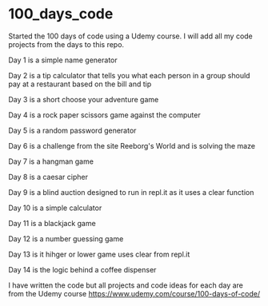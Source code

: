 # 100_days_code
Started the 100 days of code using a Udemy course.  I will add all my code projects from the days to this repo.

Day 1 is a simple name generator

Day 2 is a tip calculator that tells you what each person in a group should pay at a restaurant based on the bill and tip

Day 3 is a short choose your adventure game

Day 4 is a rock paper scissors game against the computer

Day 5 is a random password generator

Day 6 is a challenge from the site Reeborg's World and is solving the maze

Day 7 is a hangman game

Day 8 is a caesar cipher

Day 9 is a blind auction designed to run in repl.it as it uses a clear function

Day 10 is a simple calculator

Day 11 is a blackjack game

Day 12 is a number guessing game

Day 13 is it hihger or lower game uses clear from repl.it

Day 14 is the logic behind a coffee dispenser

I have written the code but all projects and code ideas for each day are from the Udemy course https://www.udemy.com/course/100-days-of-code/

